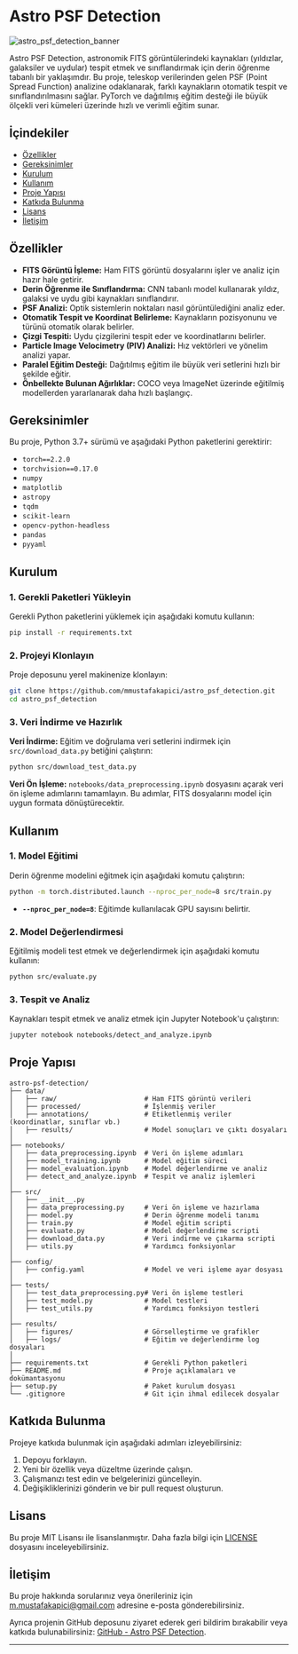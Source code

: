 # Astro PSF Detection

![astro_psf_detection_banner](https://via.placeholder.com/1200x400.png?text=Astro+PSF+Detection)

Astro PSF Detection, astronomik FITS görüntülerindeki kaynakları (yıldızlar, galaksiler ve uydular) tespit etmek ve sınıflandırmak için derin öğrenme tabanlı bir yaklaşımdır. Bu proje, teleskop verilerinden gelen PSF (Point Spread Function) analizine odaklanarak, farklı kaynakların otomatik tespit ve sınıflandırılmasını sağlar. PyTorch ve dağıtılmış eğitim desteği ile büyük ölçekli veri kümeleri üzerinde hızlı ve verimli eğitim sunar.

## İçindekiler

- [Özellikler](#özellikler)
- [Gereksinimler](#gereksinimler)
- [Kurulum](#kurulum)
- [Kullanım](#kullanım)
- [Proje Yapısı](#proje-yapısı)
- [Katkıda Bulunma](#katkıda-bulunma)
- [Lisans](#lisans)
- [İletişim](#iletişim)

## Özellikler

- **FITS Görüntü İşleme:** Ham FITS görüntü dosyalarını işler ve analiz için hazır hale getirir.
- **Derin Öğrenme ile Sınıflandırma:** CNN tabanlı model kullanarak yıldız, galaksi ve uydu gibi kaynakları sınıflandırır.
- **PSF Analizi:** Optik sistemlerin noktaları nasıl görüntülediğini analiz eder.
- **Otomatik Tespit ve Koordinat Belirleme:** Kaynakların pozisyonunu ve türünü otomatik olarak belirler.
- **Çizgi Tespiti:** Uydu çizgilerini tespit eder ve koordinatlarını belirler.
- **Particle Image Velocimetry (PIV) Analizi:** Hız vektörleri ve yönelim analizi yapar.
- **Paralel Eğitim Desteği:** Dağıtılmış eğitim ile büyük veri setlerini hızlı bir şekilde eğitir.
- **Önbellekte Bulunan Ağırlıklar:** COCO veya ImageNet üzerinde eğitilmiş modellerden yararlanarak daha hızlı başlangıç.

## Gereksinimler

Bu proje, Python 3.7+ sürümü ve aşağıdaki Python paketlerini gerektirir:

- `torch==2.2.0`
- `torchvision==0.17.0`
- `numpy`
- `matplotlib`
- `astropy`
- `tqdm`
- `scikit-learn`
- `opencv-python-headless`
- `pandas`
- `pyyaml`

## Kurulum

### 1. Gerekli Paketleri Yükleyin

Gerekli Python paketlerini yüklemek için aşağıdaki komutu kullanın:

```bash
pip install -r requirements.txt
```

### 2. Projeyi Klonlayın

Proje deposunu yerel makinenize klonlayın:

```bash
git clone https://github.com/mmustafakapici/astro_psf_detection.git
cd astro_psf_detection
```

### 3. Veri İndirme ve Hazırlık

**Veri İndirme:** Eğitim ve doğrulama veri setlerini indirmek için `src/download_data.py` betiğini çalıştırın:

```bash
python src/download_test_data.py
```

**Veri Ön İşleme:** `notebooks/data_preprocessing.ipynb` dosyasını açarak veri ön işleme adımlarını tamamlayın. Bu adımlar, FITS dosyalarını model için uygun formata dönüştürecektir.

## Kullanım

### 1. Model Eğitimi

Derin öğrenme modelini eğitmek için aşağıdaki komutu çalıştırın:

```bash
python -m torch.distributed.launch --nproc_per_node=8 src/train.py
```

- **`--nproc_per_node=8`**: Eğitimde kullanılacak GPU sayısını belirtir.

### 2. Model Değerlendirmesi

Eğitilmiş modeli test etmek ve değerlendirmek için aşağıdaki komutu kullanın:

```bash
python src/evaluate.py
```

### 3. Tespit ve Analiz

Kaynakları tespit etmek ve analiz etmek için Jupyter Notebook'u çalıştırın:

```bash
jupyter notebook notebooks/detect_and_analyze.ipynb
```

## Proje Yapısı

```
astro-psf-detection/
├── data/
│   ├── raw/                      # Ham FITS görüntü verileri
│   ├── processed/                # İşlenmiş veriler
│   ├── annotations/              # Etiketlenmiş veriler (koordinatlar, sınıflar vb.)
│   ├── results/                  # Model sonuçları ve çıktı dosyaları
│
├── notebooks/
│   ├── data_preprocessing.ipynb  # Veri ön işleme adımları
│   ├── model_training.ipynb      # Model eğitim süreci
│   ├── model_evaluation.ipynb    # Model değerlendirme ve analiz
│   ├── detect_and_analyze.ipynb  # Tespit ve analiz işlemleri
│
├── src/
│   ├── __init__.py
│   ├── data_preprocessing.py     # Veri ön işleme ve hazırlama
│   ├── model.py                  # Derin öğrenme modeli tanımı
│   ├── train.py                  # Model eğitim scripti
│   ├── evaluate.py               # Model değerlendirme scripti
│   ├── download_data.py          # Veri indirme ve çıkarma scripti
│   ├── utils.py                  # Yardımcı fonksiyonlar
│
├── config/
│   ├── config.yaml               # Model ve veri işleme ayar dosyası
│
├── tests/
│   ├── test_data_preprocessing.py# Veri ön işleme testleri
│   ├── test_model.py             # Model testleri
│   ├── test_utils.py             # Yardımcı fonksiyon testleri
│
├── results/
│   ├── figures/                  # Görselleştirme ve grafikler
│   ├── logs/                     # Eğitim ve değerlendirme log dosyaları
│
├── requirements.txt              # Gerekli Python paketleri
├── README.md                     # Proje açıklamaları ve dokümantasyonu
├── setup.py                      # Paket kurulum dosyası
└── .gitignore                    # Git için ihmal edilecek dosyalar
```

## Katkıda Bulunma

Projeye katkıda bulunmak için aşağıdaki adımları izleyebilirsiniz:

1. Depoyu forklayın.
2. Yeni bir özellik veya düzeltme üzerinde çalışın.
3. Çalışmanızı test edin ve belgelerinizi güncelleyin.
4. Değişikliklerinizi gönderin ve bir pull request oluşturun.

## Lisans

Bu proje MIT Lisansı ile lisanslanmıştır. Daha fazla bilgi için [LICENSE](LICENSE) dosyasını inceleyebilirsiniz.

## İletişim

Bu proje hakkında sorularınız veya önerileriniz için [m.mustafakapici@gmail.com](mailto:m.mustafakapici@gmail.com) adresine e-posta gönderebilirsiniz.

Ayrıca projenin GitHub deposunu ziyaret ederek geri bildirim bırakabilir veya katkıda bulunabilirsiniz: [GitHub - Astro PSF Detection](https://github.com/mmustafakapici/astro-psf-detection).

---
